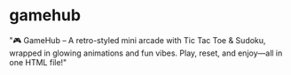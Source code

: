 # gamehub
"🎮 GameHub – A retro-styled mini arcade with Tic Tac Toe &amp; Sudoku, wrapped in glowing animations and fun vibes. Play, reset, and enjoy—all in one HTML file!"
